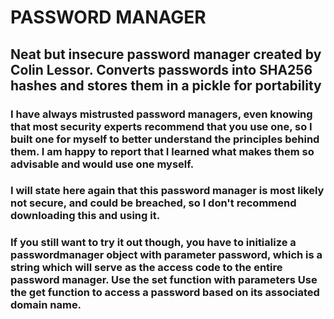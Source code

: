 # PASSWORD MANAGER
## Neat but insecure password manager created by Colin Lessor. Converts passwords into SHA256 hashes and stores them in a pickle for portability

<h3>I have always mistrusted password managers, even knowing that most security experts recommend that you use one, so I built one for myself to better understand the principles behind them. I am happy to report that I learned what makes them so advisable and would use one myself.</h3>
<h3>I will state here again that this password manager is most likely not secure, and could be breached, so I don't recommend downloading this and using it.</h3>
<h3>If you still want to try it out though, you have to initialize a passwordmanager object with parameter password, which is a string which will serve as the access code to the entire password manager.  Use the set function with parameters
  Use the get function to access a password based on its associated domain name.</h3>

<h3></h3>
